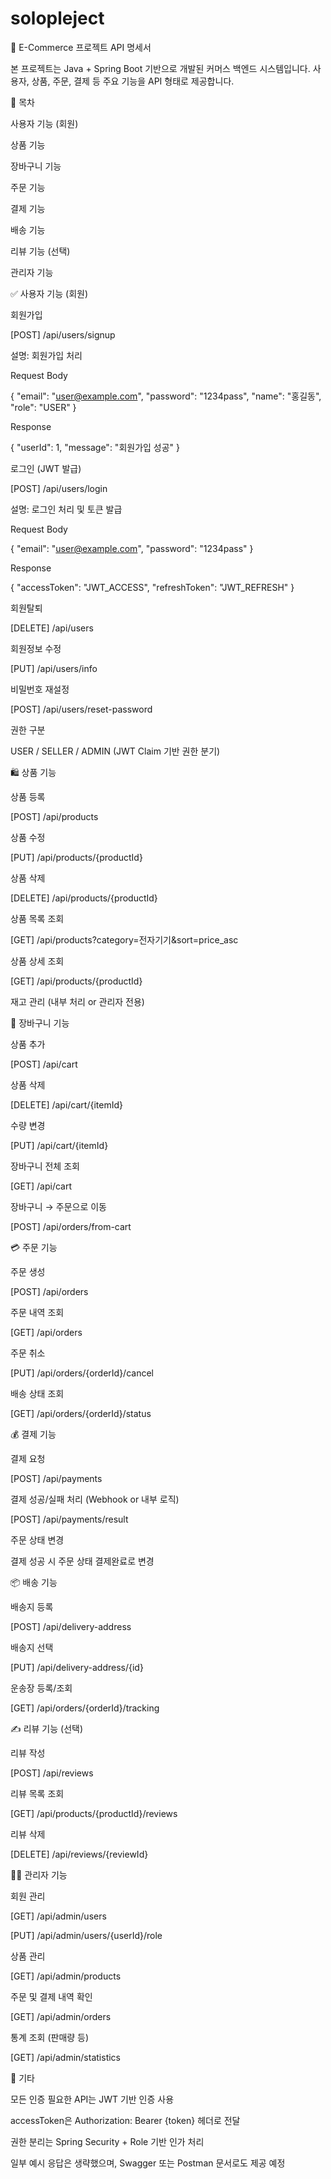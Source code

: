 # solopleject
🛒 E-Commerce 프로젝트 API 명세서

본 프로젝트는 Java + Spring Boot 기반으로 개발된 커머스 백엔드 시스템입니다. 사용자, 상품, 주문, 결제 등 주요 기능을 API 형태로 제공합니다.

📌 목차

사용자 기능 (회원)

상품 기능

장바구니 기능

주문 기능

결제 기능

배송 기능

리뷰 기능 (선택)

관리자 기능

✅ 사용자 기능 (회원)

회원가입

[POST] /api/users/signup

설명: 회원가입 처리

Request Body

{
  "email": "user@example.com",
  "password": "1234pass",
  "name": "홍길동",
  "role": "USER"
}

Response

{
  "userId": 1,
  "message": "회원가입 성공"
}

로그인 (JWT 발급)

[POST] /api/users/login

설명: 로그인 처리 및 토큰 발급

Request Body

{
  "email": "user@example.com",
  "password": "1234pass"
}

Response

{
  "accessToken": "JWT_ACCESS",
  "refreshToken": "JWT_REFRESH"
}

회원탈퇴

[DELETE] /api/users

회원정보 수정

[PUT] /api/users/info

비밀번호 재설정

[POST] /api/users/reset-password

권한 구분

USER / SELLER / ADMIN (JWT Claim 기반 권한 분기)

🛍️ 상품 기능

상품 등록

[POST] /api/products

상품 수정

[PUT] /api/products/{productId}

상품 삭제

[DELETE] /api/products/{productId}

상품 목록 조회

[GET] /api/products?category=전자기기&sort=price_asc

상품 상세 조회

[GET] /api/products/{productId}

재고 관리 (내부 처리 or 관리자 전용)

🛒 장바구니 기능

상품 추가

[POST] /api/cart

상품 삭제

[DELETE] /api/cart/{itemId}

수량 변경

[PUT] /api/cart/{itemId}

장바구니 전체 조회

[GET] /api/cart

장바구니 → 주문으로 이동

[POST] /api/orders/from-cart

💳 주문 기능

주문 생성

[POST] /api/orders

주문 내역 조회

[GET] /api/orders

주문 취소

[PUT] /api/orders/{orderId}/cancel

배송 상태 조회

[GET] /api/orders/{orderId}/status

💰 결제 기능

결제 요청

[POST] /api/payments

결제 성공/실패 처리 (Webhook or 내부 로직)

[POST] /api/payments/result

주문 상태 변경

결제 성공 시 주문 상태 결제완료로 변경

📦 배송 기능

배송지 등록

[POST] /api/delivery-address

배송지 선택

[PUT] /api/delivery-address/{id}

운송장 등록/조회

[GET] /api/orders/{orderId}/tracking

✍️ 리뷰 기능 (선택)

리뷰 작성

[POST] /api/reviews

리뷰 목록 조회

[GET] /api/products/{productId}/reviews

리뷰 삭제

[DELETE] /api/reviews/{reviewId}

🧑‍💻 관리자 기능

회원 관리

[GET] /api/admin/users

[PUT] /api/admin/users/{userId}/role

상품 관리

[GET] /api/admin/products

주문 및 결제 내역 확인

[GET] /api/admin/orders

통계 조회 (판매량 등)

[GET] /api/admin/statistics

📎 기타

모든 인증 필요한 API는 JWT 기반 인증 사용

accessToken은 Authorization: Bearer {token} 헤더로 전달

권한 분리는 Spring Security + Role 기반 인가 처리

일부 예시 응답은 생략했으며, Swagger 또는 Postman 문서로도 제공 예정
